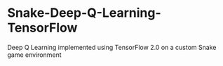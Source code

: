 # Snake-Deep-Q-Learning-TensorFlow
Deep Q Learning implemented using TensorFlow 2.0 on a custom Snake game environment
